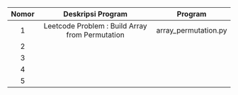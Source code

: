 <div align="center">

| Nomor | Deskripsi Program | Program |
|:-----:|:---------------------------------------------:|:-------:|
|   1   |Leetcode Problem : Build Array from Permutation|array_permutation.py|
|   2   | | |
|   3   | | |
|   4   | | |
|   5   | | |
  
</div>
